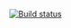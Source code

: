 [![Build status](https://ci.appveyor.com/api/projects/status/mxc4ga6weavdw51e?svg=true)](https://ci.appveyor.com/project/arbprog/ajs-containers-map)